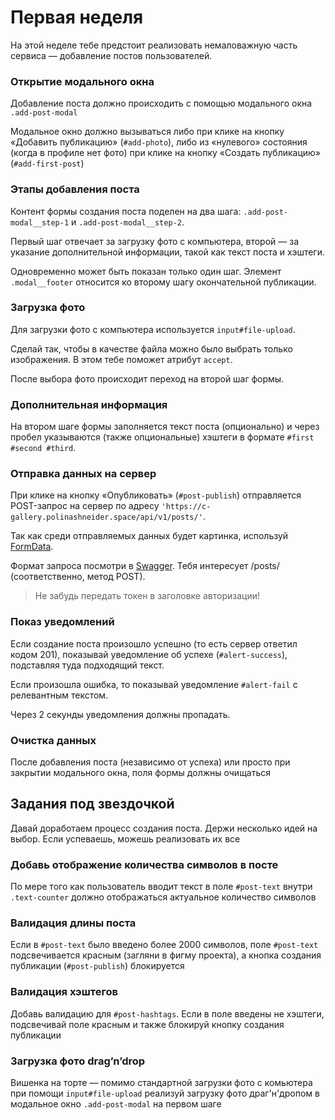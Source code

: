 # Первая неделя

На этой неделе тебе предстоит реализовать немаловажную часть сервиса — добавление постов пользователей.

### Открытие модального окна

Добавление поста должно происходить с помощью модального окна `.add-post-modal`

Модальное окно должно вызываться либо при клике на кнопку «Добавить публикацию» (`#add-photo`), либо из «нулевого» состояния (когда в профиле нет фото) при клике на кнопку «Создать публикацию» (`#add-first-post`)

### Этапы добавления поста

Контент формы создания поста поделен на два шага: `.add-post-modal__step-1` и `.add-post-modal__step-2`.

Первый шаг отвечает за загрузку фото с компьютера, второй — за указание дополнительной информации, такой как текст поста и хэштеги.

Одновременно может быть показан только один шаг. Элемент `.modal__footer` относится ко второму шагу окончательной публикации.

### Загрузка фото

Для загрузки фото с компьютера используется `input#file-upload`.

Сделай так, чтобы в качестве файла можно было выбрать только изображения. В этом тебе поможет атрибут `accept`.

После выбора фото происходит переход на второй шаг формы.

### Дополнительная информация

На втором шаге формы заполняется текст поста (опционально) и через пробел указываются (также опциональные) хэштеги в формате `#first #second #third`.

### Отправка данных на сервер

При клике на кнопку «Опубликовать» (`#post-publish`) отправляется POST-запрос на сервер по адресу `'https://c-gallery.polinashneider.space/api/v1/posts/'`.

Так как среди отправляемых данных будет картинка, используй [FormData](https://developer.mozilla.org/en-US/docs/Web/API/FormData).

Формат запроса посмотри в [Swagger](https://c-gallery.polinashneider.space/swagger/). Тебя интересует /posts/ (соответственно, метод POST).

> Не забудь передать токен в заголовке авторизации!

### Показ уведомлений

Если создание поста произошло успешно (то есть сервер ответил кодом 201), показывай уведомление об успехе (`#alert-success`), подставляя туда подходящий текст.

Если произошла ошибка, то показывай уведомление `#alert-fail` с релевантным текстом.

Через 2 секунды уведомления должны пропадать.

### Очистка данных

После добавления поста (независимо от успеха) или просто при закрытии модального окна, поля формы должны очищаться

## Задания под звездочкой

Давай доработаем процесс создания поста. Держи несколько идей на выбор. Если успеваешь, можешь реализовать их все

### Добавь отображение количества символов в посте

По мере того как пользователь вводит текст в поле `#post-text` внутри `.text-counter` должно отображаться актуальное количество символов

### Валидация длины поста

Если в `#post-text` было введено более 2000 символов, поле `#post-text` подсвечивается красным (загляни в фигму проекта), а кнопка создания публикации (`#post-publish`) блокируется

### Валидация хэштегов

Добавь валидацию для `#post-hashtags`. Если в поле введены не хэштеги, подсвечивай поле красным и также блокируй кнопку создания публикации

### Загрузка фото drag’n’drop

Вишенка на торте — помимо стандартной загрузки фото с комьютера при помощи `input#file-upload` реализуй загрузку фото драг'н'дропом в модальное окно `.add-post-modal` на первом шаге
